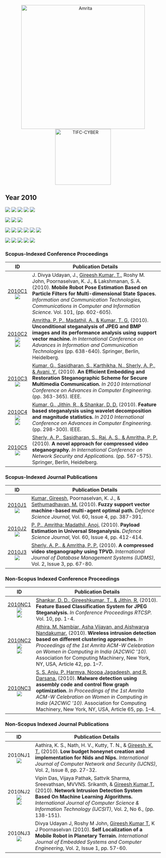 <p align="center">
    <img src="https://amrita-tifac-cyber-blockchain.github.io/Amrita-TIFAC-Cyber-Blockchain/AVV_PNG.png" alt ="Amrita" width="400" />
    <img src="https://amrita.edu/wp-content/uploads/2021/09/1597668744269.jpg" alt ="TIFC-CYBER" width="180" />
</p>

## Year 2010
![](https://img.shields.io/badge/Year-2010-brightgreen) ![](https://img.shields.io/badge/Scopus_Conference-5-brightgreen) ![](https://img.shields.io/badge/Scopus_Journal-3-brightgreen) ![](https://img.shields.io/badge/Non_Scopus_Conference-3-orange) ![](https://img.shields.io/badge/Non_Scopus_Journal-3-orange) <br/>

![](https://img.shields.io/badge/M_Sethumadhavan-1-blue) ![](https://img.shields.io/badge/Gireesh_Kumar_T-7-blue) ![](https://img.shields.io/badge/Amritha_P_P-4-blue)

![](https://img.shields.io/badge/ICTCCIS-1-yellow) ![](https://img.shields.io/badge/ICAICT-1-yellow) ![](https://img.shields.io/badge/ICACE-2-yellow) ![](https://img.shields.io/badge/ICNSA-1-yellow) ![](https://img.shields.io/badge/RTCSP-1-yellow) ![](https://img.shields.io/badge/A2CWiC-2-yellow)

![](https://img.shields.io/badge/Defence_Science_Journal-2-yellowgreen) ![](https://img.shields.io/badge/IJDMS-1-yellowgreen)  ![](https://img.shields.io/badge/IJCSIT-1-yellowgreen) ![](https://img.shields.io/badge/IJESCE-1-yellowgreen) ![](https://img.shields.io/badge/IJCNS-1-yellowgreen)


### Scopus-Indexed Conference Proceedings

| ID | Publication Details |
|:----:|------------------------------|
| [2010C1](https://doi.org/10.1007/978-3-642-15766-0_103) <br/> ![](https://img.shields.io/badge/-ML-darkblue) | J. Divya Udayan, J., [Gireesh Kumar, T.,]() Roshy M. John, Poornaselvan, K. J., & Lakshmanan, S. A. (2010). **Mobile Robot Pose Estimation Based on Particle Filters for Multi-dimensional State Spaces.** _Information and Communication Technologies, Communications in Computer and Information Science._ Vol. 101, (pp. 602-605). |
| [2010C2](https://link.springer.com/chapter/10.1007/978-3-642-15766-0_111) <br/> ![](https://img.shields.io/badge/-Steganalysis-darkblue) <br/> ![](https://img.shields.io/badge/-ML-darkblue) | [Amritha, P. P., Madathil, A., & Kumar, T. G.](a) (2010). **Unconditional steganalysis of JPEG and BMP images and its performance analysis using support vector machine.** _In International Conference on Advances in Information and Communication Technologies_ (pp. 638-640). Springer, Berlin, Heidelberg. |
| [2010C3](https://doi.org/10.1109/ACE.2010.50) <br/> ![](https://img.shields.io/badge/-Stegano-darkblue) | [Kumar, G., Sasidharan, S., Karthikha, N., Sherly, A. P., & Avani, Y.](a) (2010). **An Efficient Embedding and Restoration Steganographic Scheme for Secure Multimedia Communication.** _In 2010 International Conference on Advances in Computer Engineering._ (pp. 363-365). IEEE. |
| [2010C4](https://doi.org/10.1109/ACE.2010.33) <br/> ![](https://img.shields.io/badge/-Steganalysis-darkblue) <br/> ![](https://img.shields.io/badge/-ML-darkblue) | [Kumar, G., Jithin, R., & Shankar, D. D.](a) (2010). **Feature based steganalysis using wavelet decomposition and magnitude statistics.** _In 2010 International Conference on Advances in Computer Engineering._ (pp. 298-300). IEEE. |
| [2010C5](https://doi.org/10.1007/978-3-642-14478-3_57) <br/> ![](https://img.shields.io/badge/-Stegano-darkblue) | [Sherly, A. P., Sasidharan, S., Raj, A. S., & Amritha, P. P.](a) (2010). **A novel approach for compressed video steganography.** _In International Conference on Network Security and Applications._ (pp. 567-575). Springer, Berlin, Heidelberg. |

### Scopus-Indexed Journal Publications

| ID | Publication Details |
|:--:|------------------------------|
| [2010J1](http://citeseerx.ist.psu.edu/viewdoc/download?doi=10.1.1.1016.7328&rep=rep1&type=pdf) <br/> ![](https://img.shields.io/badge/-ML-darkblue) | [Kumar, Gireesh](a), Poornaselvan, K. J., & [Sethumadhavan, M.](a) (2010). **Fuzzy support vector machine-based multi-agent optimal path.** _Defence Science Journal_, Vol. 60, Issue 4, pp. 387-391. |
| [2010J2](https://web.p.ebscohost.com/abstract?direct=true&profile=ehost&scope=site&authtype=crawler&jrnl=0011748X&asa=Y&AN=53554511&h=RR3REyY9lfOACsKyDP2Rz%2ftm4QBEFEgsBxAz%2fg5oyUF4e42inGY6yQlNeURUb5V2whNxnKdPJWymuwdFCGWsGg%3d%3d&crl=c&resultNs=AdminWebAuth&resultLocal=ErrCrlNotAuth&crlhashurl=login.aspx%3fdirect%3dtrue%26profile%3dehost%26scope%3dsite%26authtype%3dcrawler%26jrnl%3d0011748X%26asa%3dY%26AN%3d53554511) <br/> ![](https://img.shields.io/badge/-Steganalysis-darkblue) | [P. P., Amritha; Madathil, Anoj.](a) (2010). **Payload Estimation in Universal Steganalysis.** _Defence Science Journal_, Vol. 60, Issue 4, pp. 412-414. |
| [2010J3](https://d1wqtxts1xzle7.cloudfront.net/38553487/0810ijdms07-with-cover-page-v2.pdf?Expires=1643641501&Signature=VGkL58ggatHjP3aAWQwoLjCVyA45dN9AieocTNc6Sf~4hWIAqA6SOBSdSiRZahGX8Afu6GEGkqt~1132V-qrQcKRxGZzUI2OgE4IkIlN0sC1pGjzGQnde1dbmRzegjIlCDsGQMWiLXvyIFDwJkqchyi8XxB6J6hAjwud0hL4CsPe1vxm9q77bSPdr4Uujbfd8M0aABS918J2moXsG7WUnMt0B3zJwQ2JjYrxlybzGSQS6fnjqITxDN-ABweGs6GmuO1ZrUORNAyPTD~k-WMaZfndT96mVchq2jdLDTKXWstBaSTdzNZ8ofoYxP12cCUqr3qWoc-25KrDrchlSM~zyw__&Key-Pair-Id=APKAJLOHF5GGSLRBV4ZA) <br/> ![](https://img.shields.io/badge/-Stegano-darkblue) | [Sherly, A. P., & Amritha, P. P.](a) (2010). **A compressed video steganography using TPVD.** _International Journal of Database Management Systems (IJDMS)_, Vol. 2, Issue 3, pp. 67-80. |

### Non-Scopus Indexed Conference Proceedings

| ID | Publication Details |
|:--:|------------------------------|
| [2010NC1](https://people.cse.nitc.ac.in/jithinr/files/deepad.shankar2010.pdf) <br/> ![](https://img.shields.io/badge/-Steganalysis-darkblue) <br/> ![](https://img.shields.io/badge/-ML-darkblue) | [Shankar, D. D., Gireeshkumar, T., & Jithin, R.](a) (2010). **Feature Based Classification System for JPEG Steganalysis.** _In Conference Proceedings RTCSP._ Vol. 10, pp. 1-4. |
| [2010NC2](https://doi.org/10.1145/1858378.1858420) <br/> ![](https://img.shields.io/badge/-Wireless-darkblue) <br/> ![](https://img.shields.io/badge/-ML-darkblue) |	[Athira. M. Nambiar, Asha Vijayan, and Aishwarya Nandakumar.](a) (2010). **Wireless intrusion detection based on different clustering approaches.** _In Proceedings of the 1st Amrita ACM-W Celebration on Women in Computing in India (A2CWiC '10)._ Association for Computing Machinery, New York, NY, USA, Article 42, pp. 1–7. |
| [2010NC3](https://doi.org/10.1145/1858378.1858443) <br/> ![](https://img.shields.io/badge/-Malware-darkblue) | [S. S. Anju, P. Harmya, Noopa Jagadeesh, and R. Darsana.](a) (2010). **Malware detection using assembly code and control flow graph optimization.** _In Proceedings of the 1st Amrita ACM-W Celebration on Women in Computing in India (A2CWiC '10)._ Association for Computing Machinery, New York, NY, USA, Article 65, pp. 1–4. |

### Non-Scopus Indexed Journal Publications

| ID | Publication Details |
|:--:|------------------------------|
| 2010NJ1 <br/> ![](https://img.shields.io/badge/-IDS-darkblue) |	Aathira, K. S., Nath, H. V., Kutty, T. N., & [Gireesh, K. T.](a) (2010). **Low budget honeynet creation and implementation for Nids and Nips.**   _International Journal of Computer Network and Security (IJCNS)_, Vol. 2, Issue 8, pp. 27-32. |
| 2010NJ2 <br/> ![](https://img.shields.io/badge/-IDS-darkblue) <br/> ![](https://img.shields.io/badge/-ML-darkblue) |	Vipin Das, Vijaya Pathak, Sattvik Sharma, Sreevathsan, MVVNS. Srikanth, & [Gireesh Kumar,T.](a) (2010). **Network Intrusion Detection System Based On Machine Learning Algorithms.** _International Journal of Computer Science & Information Technology (IJCSIT)_, Vol. 2, No 6., (pp. 138-151). |
| 2010NJ3 <br/> ![](https://img.shields.io/badge/-ML-darkblue) | Divya Udayan J, Roshy M John, [Gireesh Kumar T](a), K J Poornaselvan (2010). **Self Localization of a Mobile Robot in Planetary Terrain.** _International Journal of Embedded Systems and Computer Engineering_, Vol. 2, Issue 1, pp. 57-60. |
